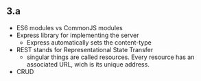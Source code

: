 ## 3.a
- ES6 modules vs CommonJS modules
- Express library for implementing the server
    - Express automatically sets the content-type
- REST stands for Representational State Transfer
    - singular things are called resources. Every resource has an associated URL, wich is its unique address.
- CRUD
